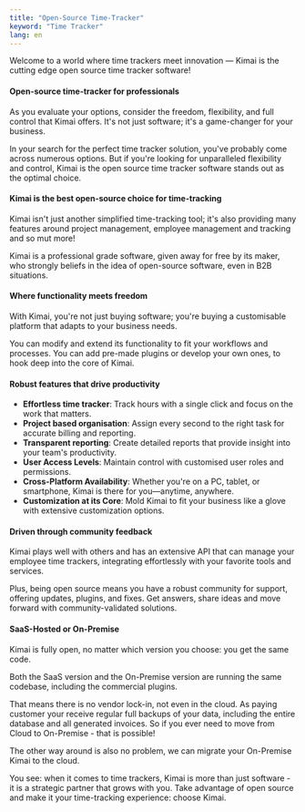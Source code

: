 ```yaml
---
title: "Open-Source Time-Tracker"
keyword: "Time Tracker"
lang: en
---
```


Welcome to a world where time trackers meet innovation — Kimai is the cutting edge open source time tracker software!

#### Open-source time-tracker for professionals

As you evaluate your options, consider the freedom, flexibility, and full control that Kimai offers. 
It's not just software; it's a game-changer for your business.

In your search for the perfect time tracker solution, you've probably come across numerous options.
But if you're looking for unparalleled flexibility and control, Kimai is the open source time tracker software stands out as the optimal choice.

#### Kimai is the best open-source choice for time-tracking

Kimai isn't just another simplified time-tracking tool; it's also providing many features around project management, employee management and tracking and so mut more! 

Kimai is a professional grade software, given away for free by its maker, who strongly beliefs in the idea of open-source software, even in B2B situations.

#### Where functionality meets freedom

With Kimai, you're not just buying software; you're buying a customisable platform that adapts to your business needs. 

You can modify and extend its functionality to fit your workflows and processes. You can add pre-made plugins or develop your own ones, to hook deep into the core of Kimai.

#### Robust features that drive productivity

- **Effortless time tracker**: Track hours with a single click and focus on the work that matters.
- **Project based organisation**: Assign every second to the right task for accurate billing and reporting.
- **Transparent reporting**: Create detailed reports that provide insight into your team's productivity.
- **User Access Levels**: Maintain control with customised user roles and permissions.
- **Cross-Platform Availability**: Whether you're on a PC, tablet, or smartphone, Kimai is there for you—anytime, anywhere.
- **Customization at its Core**: Mold Kimai to fit your business like a glove with extensive customization options.

#### Driven through community feedback

Kimai plays well with others and has an extensive API that can manage your employee time trackers, integrating effortlessly with your favorite tools and services.

Plus, being open source means you have a robust community for support, offering updates, plugins, and fixes.
Get answers, share ideas and move forward with community-validated solutions.

#### SaaS-Hosted or On-Premise

Kimai is fully open, no matter which version you choose: you get the same code.

Both the SaaS version and the On-Premise version are running the same codebase, including the commercial plugins.

That means there is no vendor lock-in, not even in the cloud. As paying customer your receive regular full backups of your data, including the entire database and all generated invoices.
So if you ever need to move from Cloud to On-Premise - that is possible!

The other way around is also no problem, we can migrate your On-Premise Kimai to the cloud.

You see: when it comes to time trackers, Kimai is more than just software - it is a strategic partner that grows with you.
Take advantage of open source and make it your time-tracking experience: choose Kimai.
